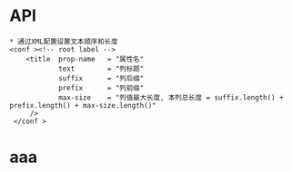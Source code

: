 # API
    * 通过XML配置设置文本顺序和长度    
    <conf ><!-- root label -->
        <title  prop-name   = "属性名" 
                text        = "列标题"
                suffix      = "列后缀"
                prefix      = "列前缀"
                max-size    = "列值最大长度, 本列总长度 = suffix.length() + prefix.length() + max-size.length()"
         />
     </conf >
# aaa